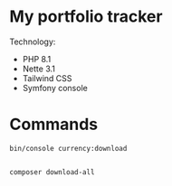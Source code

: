 My portfolio tracker
=================

Technology:
- PHP 8.1
- Nette 3.1
- Tailwind CSS
- Symfony console



Commands
=================
```
bin/console currency:download


composer download-all
```
